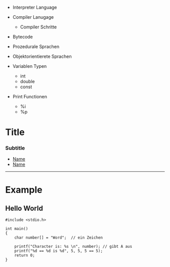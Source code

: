 - Interpreter Language
- Compiler Lanugage
    - Compiler Schritte
- Bytecode

- Prozedurale Sprachen
- Objektorientierete Sprachen

- Variablen Typen
    - int
    - double
    - const

- Print Functionen
    - %i
    - %p

# Title

### Subtitle 
- [Name](#Link)
- [Name](#Link)

---
# Example

## Hello World
```
#include <stdio.h>

int main()
{
    char number[] = "Word";  // ein Zeichen

    printf("Character is: %s \n", number); // gibt A aus
    printf("%d == %d is %d", 5, 5, 5 == 5);
    return 0;
}
```